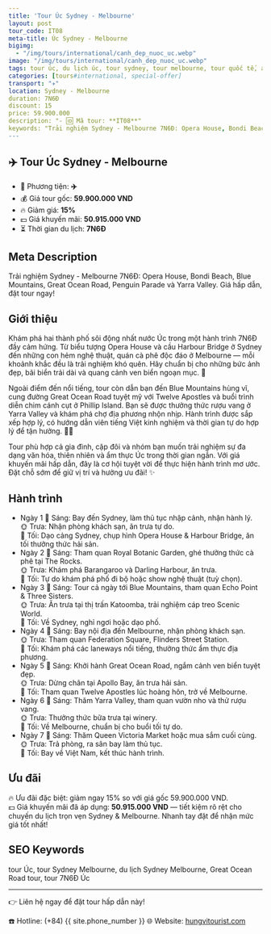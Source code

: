 ```yaml
---
title: 'Tour Úc Sydney - Melbourne'
layout: post
tour_code: IT08
meta-title: Úc Sydney - Melbourne
bigimg:
  - "/img/tours/international/canh_dep_nuoc_uc.webp"
image: "/img/tours/international/canh_dep_nuoc_uc.webp"
tags: tour úc, du lịch úc, tour sydney, tour melbourne, tour quốc tế, australia tour
categories: [tours#international, special-offer]
transport: "✈️"
location: Sydney - Melbourne
duration: 7N6Đ
discount: 15
price: 59.900.000
description: "- 🆔 Mã tour: **IT08**"
keywords: "Trải nghiệm Sydney - Melbourne 7N6Đ: Opera House, Bondi Beach, Blue Mountains, Great Ocean Road, Penguin Parade và Yarra Valley. Giá hấp dẫn, đặt tour ngay!"
---
```


## ✈️ Tour Úc Sydney - Melbourne



- 🚗 Phương tiện: **✈️**
- 💰 Giá tour gốc: **59.900.000 VND**
- 🔥 Giảm giá: **15%**
- 💵 Giá khuyến mãi: **50.915.000 VND**
- ⏳ Thời gian du lịch: **7N6Đ**

## Meta Description
Trải nghiệm Sydney - Melbourne 7N6Đ: Opera House, Bondi Beach, Blue Mountains, Great Ocean Road, Penguin Parade và Yarra Valley. Giá hấp dẫn, đặt tour ngay!

## Giới thiệu
Khám phá hai thành phố sôi động nhất nước Úc trong một hành trình 7N6Đ đầy cảm hứng. Từ biểu tượng Opera House và cầu Harbour Bridge ở Sydney đến những con hẻm nghệ thuật, quán cà phê độc đáo ở Melbourne — mỗi khoảnh khắc đều là trải nghiệm khó quên. Hãy chuẩn bị cho những bức ảnh đẹp, bãi biển trải dài và quang cảnh ven biển ngoạn mục. 📸

Ngoài điểm đến nổi tiếng, tour còn dẫn bạn đến Blue Mountains hùng vĩ, cung đường Great Ocean Road tuyệt mỹ với Twelve Apostles và buổi trình diễn chim cánh cụt ở Phillip Island. Bạn sẽ được thưởng thức rượu vang ở Yarra Valley và khám phá chợ địa phương nhộn nhịp. Hành trình được sắp xếp hợp lý, có hướng dẫn viên tiếng Việt kinh nghiệm và thời gian tự do hợp lý để tận hưởng. 🍷🌊

Tour phù hợp cả gia đình, cặp đôi và nhóm bạn muốn trải nghiệm sự đa dạng văn hóa, thiên nhiên và ẩm thực Úc trong thời gian ngắn. Với giá khuyến mãi hấp dẫn, đây là cơ hội tuyệt vời để thực hiện hành trình mơ ước. Đặt chỗ sớm để giữ vị trí và hưởng ưu đãi! ✨

## Hành trình
- Ngày 1
  🌅 Sáng: Bay đến Sydney, làm thủ tục nhập cảnh, nhận hành lý.  
  🌞 Trưa: Nhận phòng khách sạn, ăn trưa tự do.  
  🌙 Tối: Dạo cảng Sydney, chụp hình Opera House & Harbour Bridge, ăn tối thưởng thức hải sản.
- Ngày 2
  🌅 Sáng: Tham quan Royal Botanic Garden, ghé thưởng thức cà phê tại The Rocks.  
  🌞 Trưa: Khám phá Barangaroo và Darling Harbour, ăn trưa.  
  🌙 Tối: Tự do khám phá phố đi bộ hoặc show nghệ thuật (tuỳ chọn).
- Ngày 3
  🌅 Sáng: Tour cả ngày tới Blue Mountains, tham quan Echo Point & Three Sisters.  
  🌞 Trưa: Ăn trưa tại thị trấn Katoomba, trải nghiệm cáp treo Scenic World.  
  🌙 Tối: Về Sydney, nghỉ ngơi hoặc dạo phố.
- Ngày 4
  🌅 Sáng: Bay nội địa đến Melbourne, nhận phòng khách sạn.  
  🌞 Trưa: Tham quan Federation Square, Flinders Street Station.  
  🌙 Tối: Khám phá các laneways nổi tiếng, thưởng thức ẩm thực địa phương.
- Ngày 5
  🌅 Sáng: Khởi hành Great Ocean Road, ngắm cảnh ven biển tuyệt đẹp.  
  🌞 Trưa: Dừng chân tại Apollo Bay, ăn trưa hải sản.  
  🌙 Tối: Tham quan Twelve Apostles lúc hoàng hôn, trở về Melbourne.
- Ngày 6
  🌅 Sáng: Thăm Yarra Valley, tham quan vườn nho và thử rượu vang.  
  🌞 Trưa: Thưởng thức bữa trưa tại winery.  
  🌙 Tối: Về Melbourne, chuẩn bị cho buổi tối tự do.
- Ngày 7
  🌅 Sáng: Thăm Queen Victoria Market hoặc mua sắm cuối cùng.  
  🌞 Trưa: Trả phòng, ra sân bay làm thủ tục.  
  🌙 Tối: Bay về Việt Nam, kết thúc hành trình.

## Ưu đãi
🔥 Ưu đãi đặc biệt: giảm ngay 15% so với giá gốc 59.900.000 VND.  
💵 Giá khuyến mãi đã áp dụng: **50.915.000 VND** — tiết kiệm rõ rệt cho chuyến du lịch trọn vẹn Sydney & Melbourne. Nhanh tay đặt để nhận mức giá tốt nhất!

## SEO Keywords
tour Úc, tour Sydney Melbourne, du lịch Sydney Melbourne, Great Ocean Road tour, tour 7N6Đ Úc

---

👉 Liên hệ ngay để đặt tour hấp dẫn này!

☎️ Hotline: (+84) {{ site.phone_number }}
🌐 Website: [hungvitourist.com](https://hungvitourist.com)

